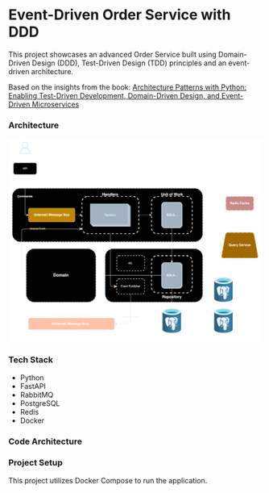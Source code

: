 # Event-Driven Order Service with DDD

This project showcases an advanced Order Service built using Domain-Driven Design (DDD), Test-Driven Design (TDD) principles and an event-driven architecture. 

Based on the insights from the book: [Architecture Patterns with Python: Enabling Test-Driven Development, Domain-Driven Design, and Event-Driven Microservices](https://www.oreilly.com/library/view/architecture-patterns-with/9781492052197/) 

### Architecture
![Architecture](./img/architecture.svg)

### Tech Stack
- Python
- FastAPI
- RabbitMQ 
- PostgreSQL
- Redis
- Docker

### Code Architecture

### Project Setup

This project utilizes Docker Compose to run the application.



